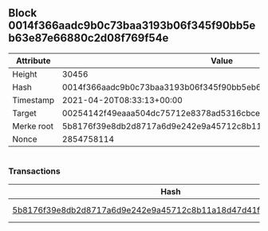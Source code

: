 ## Block 0014f366aadc9b0c73baa3193b06f345f90bb5eb63e87e66880c2d08f769f54e

Attribute | Value
--- | ---
Height | 30456
Hash | 0014f366aadc9b0c73baa3193b06f345f90bb5eb63e87e66880c2d08f769f54e
Timestamp | 2021-04-20T08:33:13+00:00
Target | 00254142f49eaaa504dc75712e8378ad5316cbcead634704b3734b6271167cc4
Merke root | 5b8176f39e8db2d8717a6d9e242e9a45712c8b11a18d47d41f7d31d1462f6db1
Nonce | 2854758114

```

```

### Transactions

Hash | Amount
--- | ---
[5b8176f39e8db2d8717a6d9e242e9a45712c8b11a18d47d41f7d31d1462f6db1](5b8176f39e8db2d8717a6d9e242e9a45712c8b11a18d47d41f7d31d1462f6db1.md) | 10.00000000 SKEPTI 
